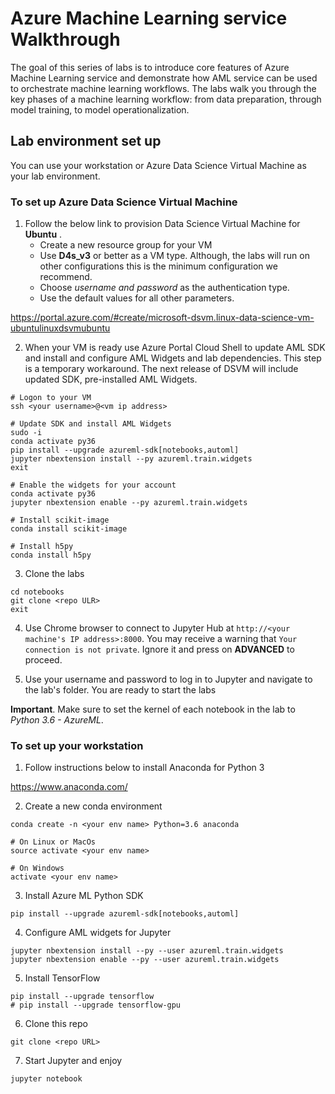 # Azure Machine Learning service Walkthrough

The goal of this series of labs is to introduce core features of Azure Machine Learning service and demonstrate how AML service can be used to orchestrate machine learning workflows. The labs  walk you through the key phases of a machine learning workflow: from data preparation, through model training, to model operationalization.


## Lab environment set up

You can use your workstation or Azure Data Science Virtual Machine as your lab environment.

### To set up Azure Data Science Virtual Machine

1. Follow the below link to provision Data Science Virtual Machine for **Ubuntu** . 
   - Create a new resource group for your VM
   - Use **D4s_v3** or better as a VM type. Although, the labs will run on other configurations this is the minimum configuration we recommend. 
   - Choose *username and password* as the authentication type. 
   - Use the default values for all other parameters.

 https://portal.azure.com/#create/microsoft-dsvm.linux-data-science-vm-ubuntulinuxdsvmubuntu

2. When your VM is ready use Azure Portal Cloud Shell to update AML SDK and install and configure AML Widgets and lab dependencies. This step is a temporary workaround.
The next release of DSVM will include updated SDK, pre-installed AML Widgets.

```
# Logon to your VM
ssh <your username>@<vm ip address>

# Update SDK and install AML Widgets
sudo -i
conda activate py36 
pip install --upgrade azureml-sdk[notebooks,automl]
jupyter nbextension install --py azureml.train.widgets
exit

# Enable the widgets for your account
conda activate py36
jupyter nbextension enable --py azureml.train.widgets

# Install scikit-image
conda install scikit-image

# Install h5py
conda install h5py
```
3. Clone the labs
```
cd notebooks
git clone <repo ULR>
exit
```

4. Use Chrome browser to connect to Jupyter Hub at `http://<your machine's IP address>:8000`. 
You may receive a warning that `Your connection is not private`. Ignore it and press on **ADVANCED** to proceed.

5. Use your username and password to log in to Jupyter and navigate to the lab's folder. You are ready to start the labs


**Important**. Make sure to set the kernel of each notebook in the lab to *Python 3.6 - AzureML*.




### To set up your workstation

1. Follow instructions below to install Anaconda for Python 3

https://www.anaconda.com/

2. Create a new conda environment

```
conda create -n <your env name> Python=3.6 anaconda

# On Linux or MacOs
source activate <your env name>

# On Windows 
activate <your env name>
```

3. Install Azure ML Python SDK
```
pip install --upgrade azureml-sdk[notebooks,automl]
```

4. Configure AML widgets for Jupyter
```
jupyter nbextension install --py --user azureml.train.widgets
jupyter nbextension enable --py --user azureml.train.widgets
```

5. Install TensorFlow
```
pip install --upgrade tensorflow
# pip install --upgrade tensorflow-gpu
```

6. Clone this repo
```
git clone <repo URL>
```

7. Start Jupyter and enjoy
```
jupyter notebook
```










